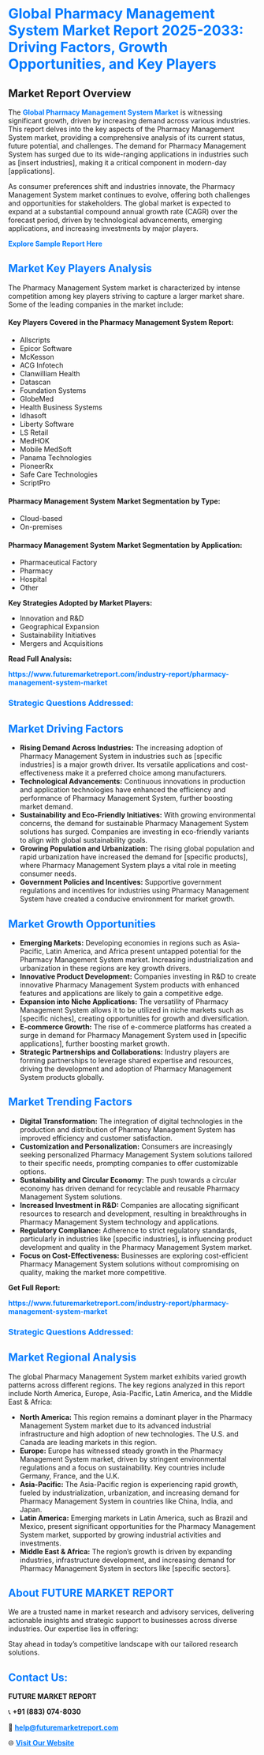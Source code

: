 <h1 style="color: #007BFF;">Global Pharmacy Management System Market Report 2025-2033: Driving Factors, Growth Opportunities, and Key Players</h1>

<section id="overview">
<h2>Market Report Overview</h2>
<p>The <a href="https://www.futuremarketreport.com/industry-report/pharmacy-management-system-market" style="color: #007BFF; text-decoration: none;"><strong>Global Pharmacy Management System Market</strong></a> is witnessing significant growth, driven by increasing demand across various industries. This report delves into the key aspects of the Pharmacy Management System market, providing a comprehensive analysis of its current status, future potential, and challenges. The demand for Pharmacy Management System has surged due to its wide-ranging applications in industries such as [insert industries], making it a critical component in modern-day [applications].</p>
<p>As consumer preferences shift and industries innovate, the Pharmacy Management System market continues to evolve, offering both challenges and opportunities for stakeholders. The global market is expected to expand at a substantial compound annual growth rate (CAGR) over the forecast period, driven by technological advancements, emerging applications, and increasing investments by major players.</p>
</section>

<section id="overview">
<p><a href="https://www.futuremarketreport.com/request-sample/reportId=50940" style="color: #007BFF; text-decoration: none;"><strong>Explore Sample Report Here</strong></a></p>
</section>

<section id="key-players">
<h2 style="color: #007BFF;">Market Key Players Analysis</h2>
<p>The Pharmacy Management System market is characterized by intense competition among key players striving to capture a larger market share. Some of the leading companies in the market include:</p>
<h4>Key Players Covered in the Pharmacy Management System Report:</h4>
<ul><li>Allscripts</li><li>Epicor Software</li><li>McKesson</li><li>ACG Infotech</li><li>Clanwilliam Health</li><li>Datascan</li><li>Foundation Systems</li><li>GlobeMed</li><li>Health Business Systems</li><li>Idhasoft</li><li>Liberty Software</li><li>LS Retail</li><li>MedHOK</li><li>Mobile MedSoft</li><li>Panama Technologies</li><li>PioneerRx</li><li>Safe Care Technologies</li><li>ScriptPro</li></ul>
<h4>Pharmacy Management System Market Segmentation by Type:</h4>
<ul><li>Cloud-based</li><li>On-premises</li></ul>

<h4>Pharmacy Management System Market Segmentation by Application:</h4>
<ul><li>Pharmaceutical Factory</li><li>Pharmacy</li><li>Hospital</li><li>Other</li></ul>
<p><strong>Key Strategies Adopted by Market Players:</strong></p>
<ul>
<li>Innovation and R&D</li>
<li>Geographical Expansion</li>
<li>Sustainability Initiatives</li>
<li>Mergers and Acquisitions</li>
</ul>
</section>

<section>
<p><strong>Read Full Analysis: </strong></p><a href="https://www.futuremarketreport.com/industry-report/pharmacy-management-system-market" style="color: #007BFF; text-decoration: none;"><strong>https://www.futuremarketreport.com/industry-report/pharmacy-management-system-market</strong></a>
<h3 style="color: #007BFF;">Strategic Questions Addressed:</h3>
</section>

<section id="driving-factors">
<h2 style="color: #007BFF;">Market Driving Factors</h2>
<ul>
<li><strong>Rising Demand Across Industries:</strong> The increasing adoption of Pharmacy Management System in industries such as [specific industries] is a major growth driver. Its versatile applications and cost-effectiveness make it a preferred choice among manufacturers.</li>
<li><strong>Technological Advancements:</strong> Continuous innovations in production and application technologies have enhanced the efficiency and performance of Pharmacy Management System, further boosting market demand.</li>
<li><strong>Sustainability and Eco-Friendly Initiatives:</strong> With growing environmental concerns, the demand for sustainable Pharmacy Management System solutions has surged. Companies are investing in eco-friendly variants to align with global sustainability goals.</li>
<li><strong>Growing Population and Urbanization:</strong> The rising global population and rapid urbanization have increased the demand for [specific products], where Pharmacy Management System plays a vital role in meeting consumer needs.</li>
<li><strong>Government Policies and Incentives:</strong> Supportive government regulations and incentives for industries using Pharmacy Management System have created a conducive environment for market growth.</li>
</ul>
</section>

<section id="growth-opportunities">
<h2 style="color: #007BFF;">Market Growth Opportunities</h2>
<ul>
<li><strong>Emerging Markets:</strong> Developing economies in regions such as Asia-Pacific, Latin America, and Africa present untapped potential for the Pharmacy Management System market. Increasing industrialization and urbanization in these regions are key growth drivers.</li>
<li><strong>Innovative Product Development:</strong> Companies investing in R&D to create innovative Pharmacy Management System products with enhanced features and applications are likely to gain a competitive edge.</li>
<li><strong>Expansion into Niche Applications:</strong> The versatility of Pharmacy Management System allows it to be utilized in niche markets such as [specific niches], creating opportunities for growth and diversification.</li>
<li><strong>E-commerce Growth:</strong> The rise of e-commerce platforms has created a surge in demand for Pharmacy Management System used in [specific applications], further boosting market growth.</li>
<li><strong>Strategic Partnerships and Collaborations:</strong> Industry players are forming partnerships to leverage shared expertise and resources, driving the development and adoption of Pharmacy Management System products globally.</li>
</ul>
</section>

<section id="trending-factors">
<h2 style="color: #007BFF;">Market Trending Factors</h2>
<ul>
<li><strong>Digital Transformation:</strong> The integration of digital technologies in the production and distribution of Pharmacy Management System has improved efficiency and customer satisfaction.</li>
<li><strong>Customization and Personalization:</strong> Consumers are increasingly seeking personalized Pharmacy Management System solutions tailored to their specific needs, prompting companies to offer customizable options.</li>
<li><strong>Sustainability and Circular Economy:</strong> The push towards a circular economy has driven demand for recyclable and reusable Pharmacy Management System solutions.</li>
<li><strong>Increased Investment in R&D:</strong> Companies are allocating significant resources to research and development, resulting in breakthroughs in Pharmacy Management System technology and applications.</li>
<li><strong>Regulatory Compliance:</strong> Adherence to strict regulatory standards, particularly in industries like [specific industries], is influencing product development and quality in the Pharmacy Management System market.</li>
<li><strong>Focus on Cost-Effectiveness:</strong> Businesses are exploring cost-efficient Pharmacy Management System solutions without compromising on quality, making the market more competitive.</li>
</ul>
</section>

<section>
<p><strong>Get Full Report: </strong></p><a href="https://www.futuremarketreport.com/industry-report/pharmacy-management-system-market" style="color: #007BFF; text-decoration: none;"><strong>https://www.futuremarketreport.com/industry-report/pharmacy-management-system-market</strong></a>
<h3 style="color: #007BFF;">Strategic Questions Addressed:</h3>
</section>


<section id="regional-analysis">
<h2 style="color: #007BFF;">Market Regional Analysis</h2>
<p>The global Pharmacy Management System market exhibits varied growth patterns across different regions. The key regions analyzed in this report include North America, Europe, Asia-Pacific, Latin America, and the Middle East & Africa:</p>
<ul>
<li><strong>North America:</strong> This region remains a dominant player in the Pharmacy Management System market due to its advanced industrial infrastructure and high adoption of new technologies. The U.S. and Canada are leading markets in this region.</li>
<li><strong>Europe:</strong> Europe has witnessed steady growth in the Pharmacy Management System market, driven by stringent environmental regulations and a focus on sustainability. Key countries include Germany, France, and the U.K.</li>
<li><strong>Asia-Pacific:</strong> The Asia-Pacific region is experiencing rapid growth, fueled by industrialization, urbanization, and increasing demand for Pharmacy Management System in countries like China, India, and Japan.</li>
<li><strong>Latin America:</strong> Emerging markets in Latin America, such as Brazil and Mexico, present significant opportunities for the Pharmacy Management System market, supported by growing industrial activities and investments.</li>
<li><strong>Middle East & Africa:</strong> The region’s growth is driven by expanding industries, infrastructure development, and increasing demand for Pharmacy Management System in sectors like [specific sectors].</li>
</ul>
</section>

<footer>
<h2 style="color: #007BFF;">About FUTURE MARKET REPORT</h2>
<p>We are a trusted name in market research and advisory services, delivering actionable insights and strategic support to businesses across diverse industries. Our expertise lies in offering:</p>

<p>Stay ahead in today’s competitive landscape with our tailored research solutions.</p>

<h2 style="color: #007BFF;">Contact Us:</h2>
<p><strong>FUTURE MARKET REPORT</strong></p>
<p>📞 <strong>+91 (883) 074-8030</strong></p>
<p>📧 <strong><a href="mailto:help@futuremarketreport.com" style="color: #007BFF;">help@futuremarketreport.com</a></strong></p>
<p>🌐 <strong><a href="https://www.futuremarketreport.com/" style="color: #007BFF;">Visit Our Website</a></strong></p>
</footer>
